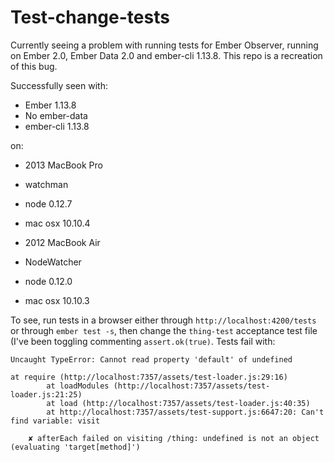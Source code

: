 # Test-change-tests

Currently seeing a problem with running tests for Ember Observer, running on Ember 2.0, Ember Data 2.0 and ember-cli 1.13.8. This repo is a recreation of this bug.

Successfully seen with:

- Ember 1.13.8
- No ember-data
- ember-cli 1.13.8

on: 

- 2013 MacBook Pro
- watchman
- node 0.12.7
- mac osx 10.10.4

- 2012 MacBook Air
- NodeWatcher
- node 0.12.0
- mac osx 10.10.3

To see, run tests in a browser either through `http://localhost:4200/tests` or through `ember test -s`, then change the `thing-test` acceptance test file (I've been toggling commenting `assert.ok(true)`. Tests fail with:

```
Uncaught TypeError: Cannot read property 'default' of undefined

at require (http://localhost:7357/assets/test-loader.js:29:16)
    	at loadModules (http://localhost:7357/assets/test-loader.js:21:25)
    	at load (http://localhost:7357/assets/test-loader.js:40:35)
    	at http://localhost:7357/assets/test-support.js:6647:20: Can't find variable: visit

    ✘ afterEach failed on visiting /thing: undefined is not an object (evaluating 'target[method]')
```
